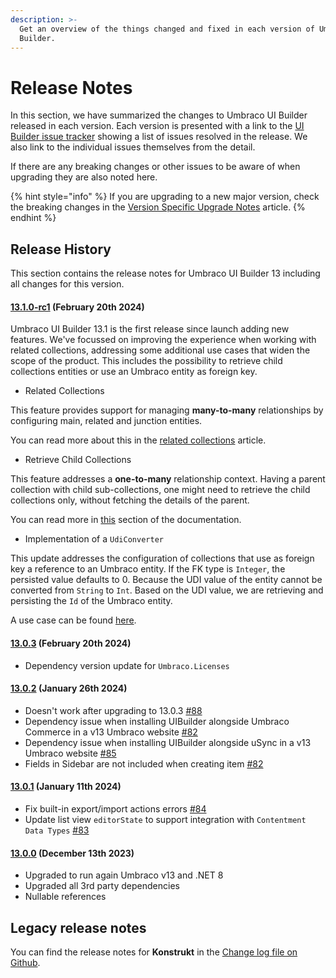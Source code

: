 ```yaml
---
description: >-
  Get an overview of the things changed and fixed in each version of Umbraco UI
  Builder.
---
```


# Release Notes

In this section, we have summarized the changes to Umbraco UI Builder released in each version. Each version is presented with a link to the [UI Builder issue tracker](https://github.com/umbraco/Umbraco.UIBuilder.Issues/issues) showing a list of issues resolved in the release. We also link to the individual issues themselves from the detail.

If there are any breaking changes or other issues to be aware of when upgrading they are also noted here.

{% hint style="info" %}
If you are upgrading to a new major version, check the breaking changes in the [Version Specific Upgrade Notes](upgrading/version-specific.md) article.
{% endhint %}

## Release History

This section contains the release notes for Umbraco UI Builder 13 including all changes for this version.

#### [**13.1.0-rc1**](https://github.com/umbraco/Umbraco.UIBuilder.Issues/issues?q=is%3Aissue+is%3Aclosed+label%3Arelease%2F13.1.0) **(February 20th 2024)**

Umbraco UI Builder 13.1 is the first release since launch adding new features. We've focussed on improving the experience when working with related collections, addressing some additional use cases that widen the scope of the product. This includes the possibility to retrieve child collections entities or use an Umbraco entity as foreign key.

* Related Collections

This feature provides support for managing **many-to-many** relationships by configuring main, related and junction entities.

You can read more about this in the [related collections](collections/related-collections.md) article.

* Retrieve Child Collections

This feature addresses a **one-to-many** relationship context. Having a parent collection with child sub-collections, one might need to retrieve the child collections only, without fetching the details of the parent.

You can read more in [this](collections/retrieve-child-collections.md) section of the documentation.

* Implementation of a `UdiConverter`

This update addresses the configuration of collections that use as foreign key a reference to an Umbraco entity. If the FK type is `Integer`, the persisted value defaults to 0. Because the UDI value of the entity cannot be converted from `String` to `Int`. Based on the UDI value, we are retrieving and persisting the `Id` of the Umbraco entity.

A use case can be found [here](https://github.com/umbraco/Umbraco.UIBuilder.Issues/issues/86).


#### [**13.0.3**](https://github.com/umbraco/Umbraco.UIBuilder.Issues/issues?q=is%3Aissue+is%3Aclosed+label%3Arelease%2F13.0.3) **(February 20th 2024)**

* Dependency version update for `Umbraco.Licenses`

#### [13.0.2](https://github.com/umbraco/Umbraco.UIBuilder.Issues/issues?q=label%3Arelease%2F13.0.2+is%3Aclosed) (January 26th 2024)

* Doesn't work after upgrading to 13.0.3 [#88](https://github.com/umbraco/Umbraco.UIBuilder.Issues/issues/88)
* Dependency issue when installing UIBuilder alongside Umbraco Commerce in a v13 Umbraco website [#82](https://github.com/umbraco/Umbraco.UIBuilder.Issues/issues/87)
* Dependency issue when installing UIBuilder alongside uSync in a v13 Umbraco website [#85](https://github.com/umbraco/Umbraco.UIBuilder.Issues/issues/85)
* Fields in Sidebar are not included when creating item [#82](https://github.com/umbraco/Umbraco.UIBuilder.Issues/issues/82)

#### [13.0.1](https://github.com/umbraco/Umbraco.UIBuilder.Issues/issues?q=label%3Arelease%2F13.0.1+is%3Aclosed) (January 11th 2024)

* Fix built-in export/import actions errors [#84](https://github.com/umbraco/Umbraco.UIBuilder.Issues/issues/84)
* Update list view `editorState` to support integration with `Contentment Data Types` [#83](https://github.com/umbraco/Umbraco.UIBuilder.Issues/issues/83)

#### [13.0.0](https://github.com/umbraco/Umbraco.UIBuilder.Issues/issues?q=is%3Aissue+is%3Aclosed+label%3Arelease%2F13+label%3Arelease%2F13.0.0) (December 13th 2023)

* Upgraded to run again Umbraco v13 and .NET 8
* Upgraded all 3rd party dependencies
* Nullable references

## Legacy release notes

You can find the release notes for **Konstrukt** in the [Change log file on Github](changelog-archive/changelog.md).
